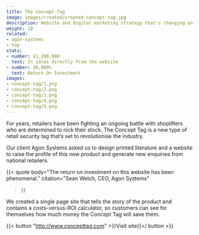 ```yaml
---
title: The Concept Tag
image: images/created/created-concept-tag.jpg
description: Website and digital marketing strategy that's changing an entire industry.
weight: 10
related:
- agon-systems
- hop
stats:
- number: £1,200,000
  text: In sales directly from the website
- number: 20,000%
  text: Return On Investment
images:
- concept-tag/1.png
- concept-tag/2.png
- concept-tag/3.png
- concept-tag/4.png
- concept-tag/5.png
---
```


For years, retailers have been fighting an ongoing battle with shoplifters who are determined to nick their stock. The Concept Tag is a new type of retail security tag that’s set to revolutionise the industry.

Our client Agon Systems asked us to design printed literature and a website to raise the profile of this new product and generate new enquiries from national retailers.

{{< quote
	body="The return on investment on this website has been phenomenal."
	citation="Sean Welch, CEO, Agon Systems"
>}}

We created a single page site that tells the story of the product and contains a costs-versus-ROI calculator, so customers can see for themselves how much money the Concept Tag will save them.

{{< button "http://www.concepttag.com" >}}Visit site{{</ button >}}
